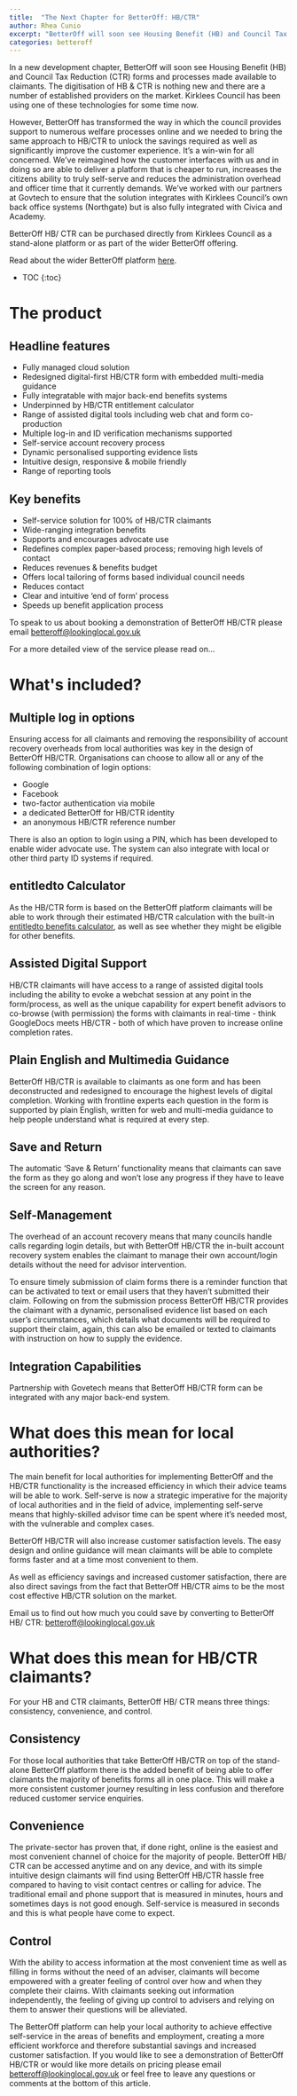 ```yaml
---
title:  "The Next Chapter for BetterOff: HB/CTR"
author: Rhea Cunio
excerpt: "BetterOff will soon see Housing Benefit (HB) and Council Tax Reduction (CTR) forms and processes made available to claimants."
categories: betteroff
---
```

In a new development chapter, BetterOff will soon see Housing Benefit (HB) and Council Tax Reduction (CTR) forms and processes made available to claimants. The digitisation of HB & CTR is nothing new and there are a number of established providers on the market. Kirklees Council has been using one of these technologies for some time now.
 
However, BetterOff has transformed the way in which the council provides support to numerous welfare processes online and we needed to bring the same approach to HB/CTR to unlock the savings required as well as significantly improve the customer experience. It’s a win-win for all concerned. We’ve reimagined how the customer interfaces with us and in doing so are able to deliver a platform that is cheaper to run, increases the citizens ability to truly self-serve and reduces the administration overhead and officer time that it currently demands. We’ve worked with our partners at Govtech to ensure that the solution integrates with Kirklees Council’s own back office systems (Northgate) but is also fully  integrated with Civica and Academy.
 
BetterOff HB/ CTR can be purchased directly from Kirklees Council as a stand-alone platform or as part of the wider BetterOff offering.
 
Read about the wider BetterOff platform [here](https://about.lookinglocal.gov.uk/solutions/betteroff/).

* TOC
{:toc}

# The product

## Headline features
- Fully managed cloud solution
- Redesigned digital-first HB/CTR form with embedded multi-media guidance
- Fully integratable with major back-end benefits systems
- Underpinned by HB/CTR entitlement calculator
- Range of assisted digital tools including web chat and form co-production
- Multiple log-in and ID verification mechanisms supported
- Self-service account recovery process
- Dynamic personalised supporting evidence lists
- Intuitive design, responsive & mobile friendly
- Range of reporting tools
 
## Key benefits
- Self-service solution for 100% of HB/CTR claimants
- Wide-ranging integration benefits
- Supports and encourages advocate use
- Redefines complex paper-based process; removing high levels of contact
- Reduces revenues & benefits budget
- Offers local tailoring of forms based individual council needs
- Reduces contact
- Clear and intuitive ‘end of form’ process
- Speeds up benefit application process
 
To speak to us about booking a demonstration of BetterOff HB/CTR please email [betteroff@lookinglocal.gov.uk](mailto:betteroff@lookinglocal.gov.uk)
 
For a more detailed view of the service please read on…
 
# What's included?

## Multiple log in options
Ensuring access for all claimants and removing the responsibility of account recovery overheads from local authorities was key in the design of BetterOff HB/CTR. Organisations can choose to allow all or any of the following combination of login options:
- Google
- Facebook
- two-factor authentication via mobile
- a dedicated BetterOff for HB/CTR identity
- an anonymous HB/CTR reference number

There is also an option to login using a PIN, which has been developed to enable wider advocate use. The system can also integrate with local or other third party ID systems if required.
 
## entitledto Calculator
As the HB/CTR form is based on the BetterOff platform claimants will be able to work through their estimated HB/CTR calculation with the built-in [entitledto benefits calculator](http://www.entitledto.co.uk/), as well as see whether they might be eligible for other benefits.
 
## Assisted Digital Support
HB/CTR claimants will have access to a range of assisted digital tools including the ability to evoke a webchat session at any point in the form/process, as well as the unique capability for expert benefit advisors to co-browse (with permission) the forms with claimants in real-time - think GoogleDocs meets HB/CTR - both of which have proven to increase online completion rates.
 
## Plain English and Multimedia Guidance
BetterOff HB/CTR is available to claimants as one form and has been deconstructed and redesigned to encourage the highest levels of digital completion. Working with frontline experts each question in the form is supported by plain English, written for web and multi-media guidance to help people understand what is required at every step.
 
## Save and Return
The automatic ‘Save & Return’ functionality means that claimants can save the form as they go along and won’t lose any progress if they have to leave the screen for any reason.
 
## Self-Management
The overhead of an account recovery means that many councils handle calls regarding login details, but with BetterOff HB/CTR  the in-built account recovery system enables the claimant to manage their own account/login details without the need for advisor intervention.

To ensure timely submission of claim forms there is a reminder function that can be activated to text or email users that they haven’t submitted their claim. Following on from the submission process  BetterOff HB/CTR provides the claimant with a dynamic, personalised evidence list based on each user’s circumstances, which details what documents will be required to support their claim, again, this can also be emailed or texted to claimants with instruction on how to supply the evidence.
 
## Integration Capabilities
Partnership with Govetech means that BetterOff HB/CTR form can be integrated with any major back-end system.
 
# What does this mean for local authorities?
 
The main benefit for local authorities for implementing BetterOff and the HB/CTR functionality is the increased efficiency in which their advice teams will be able to work. Self-serve is now a strategic imperative for the majority of local authorities and in the field of advice, implementing self-serve means that highly-skilled advisor time can be spent where it’s needed most, with the vulnerable and complex cases.  
 
BetterOff HB/CTR will also increase customer satisfaction levels. The easy design and online guidance will mean claimants will be able to complete forms faster and at a time most convenient to them.
 
As well as efficiency savings and increased customer satisfaction, there are also direct savings from the fact that BetterOff HB/CTR aims to be the most cost effective HB/CTR solution on the market.
 
Email us to find out how much you could save by converting to BetterOff HB/ CTR: [betteroff@lookinglocal.gov.uk](mailto:betteroff@lookinglocal.gov.uk)
 
# What does this mean for HB/CTR claimants?
 
For your HB and CTR claimants, BetterOff HB/ CTR means three things: consistency, convenience, and control.
 
## Consistency
For those local authorities that take BetterOff HB/CTR on top of the stand-alone BetterOff platform there is the added benefit of being able to offer claimants the majority of benefits forms all in one place. This will make a more consistent customer journey resulting in less confusion and therefore reduced customer service enquiries.
 
## Convenience
The private-sector has proven that, if done right, online is the easiest and most convenient channel of choice for the majority of people. BetterOff HB/ CTR can be accessed anytime and on any device, and with its simple intuitive design claimants will find using BetterOff HB/CTR hassle free compared to having to visit contact centres or calling for advice. The traditional email and phone support that is measured in minutes, hours and sometimes days is not good enough. Self-service is measured in seconds and this is what people have come to expect.
 
## Control
With the ability to access information at the most convenient time as well as filling in forms without the need of an adviser, claimants will become empowered with a greater feeling of control over how and when they complete their claims. With claimants seeking out information independently, the feeling of giving up control to advisers and relying on them to answer their questions will be alleviated.   
 
The BetterOff platform can help your local authority to achieve effective self-service in the areas of benefits and employment, creating a more efficient workforce and therefore substantial savings and increased customer satisfaction. If you would like to see a demonstration of BetterOff HB/CTR or would like more details on pricing please email [betteroff@lookinglocal.gov.uk](mailto:betteroff@lookinglocal.gov.uk) or feel free to leave any questions or comments at the bottom of this article.
